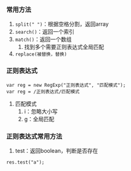 ### 常用方法
1. `split(" ")`：根据空格分割，返回array
2. `search()`：返回一个索引
3. `match()`：返回一个数组
	1. 找到多个需要正则表达式全局匹配
4. `replace(被替换，替换)`


### 正则表达式
```
var reg = new RegExp("正则表达式", "匹配模式");
var reg = /正则表达式/匹配模式
```
1. 匹配模式
	1. i：忽略大小写
	2. g：全局匹配

### 正则表达式常用方法
1. test：返回boolean，判断是否存在
```
res.test("a");
```